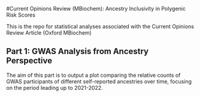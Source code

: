 #Current Opinions Review (MBiochem): Ancestry Inclusivity in Polygenic Risk Scores

This is the repo for statistical analyses associated with the Current Opinions Review Article (Oxford MBiochem)

## Part 1: GWAS Analysis from Ancestry Perspective

The aim of this part is to output a plot comparing the relative counts of GWAS participants of different self-reported ancestries over time, focusing on the period leading up to 2021-2022.

